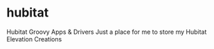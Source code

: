 # hubitat
Hubitat Groovy Apps &amp; Drivers
Just a place for me to store my Hubitat Elevation Creations
